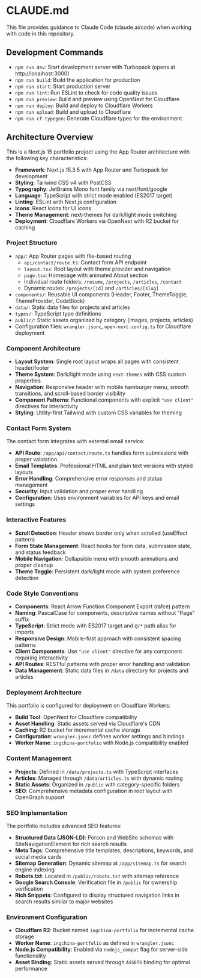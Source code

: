 # CLAUDE.md

This file provides guidance to Claude Code (claude.ai/code) when working with code in this repository.

## Development Commands

- `npm run dev`: Start development server with Turbopack (opens at http://localhost:3000)
- `npm run build`: Build the application for production
- `npm run start`: Start production server
- `npm run lint`: Run ESLint to check for code quality issues
- `npm run preview`: Build and preview using OpenNext for Cloudflare
- `npm run deploy`: Build and deploy to Cloudflare Workers
- `npm run upload`: Build and upload to Cloudflare
- `npm run cf-typegen`: Generate Cloudflare types for the environment

## Architecture Overview

This is a Next.js 15 portfolio project using the App Router architecture with the following key characteristics:

- **Framework**: Next.js 15.3.5 with App Router and Turbopack for development
- **Styling**: Tailwind CSS v4 with PostCSS
- **Typography**: JetBrains Mono font family via next/font/google
- **Language**: TypeScript with strict mode enabled (ES2017 target)
- **Linting**: ESLint with Next.js configuration
- **Icons**: React Icons for UI icons
- **Theme Management**: next-themes for dark/light mode switching
- **Deployment**: Cloudflare Workers via OpenNext with R2 bucket for caching

### Project Structure

- `app/`: App Router pages with file-based routing
  - `api/contact/route.ts`: Contact form API endpoint
  - `layout.tsx`: Root layout with theme provider and navigation
  - `page.tsx`: Homepage with animated About section
  - Individual route folders: `/resume`, `/projects`, `/articles`, `/contact`
  - Dynamic routes: `/projects/[id]` and `/articles/[slug]`
- `components/`: Reusable UI components (Header, Footer, ThemeToggle, ThemeProvider, CodeBlock)
- `data/`: Static data files for projects and articles
- `types/`: TypeScript type definitions
- `public/`: Static assets organized by category (images, projects, articles)
- Configuration files: `wrangler.jsonc`, `open-next.config.ts` for Cloudflare deployment

### Component Architecture

- **Layout System**: Single root layout wraps all pages with consistent header/footer
- **Theme System**: Dark/light mode using `next-themes` with CSS custom properties
- **Navigation**: Responsive header with mobile hamburger menu, smooth transitions, and scroll-based border visibility
- **Component Patterns**: Functional components with explicit `"use client"` directives for interactivity
- **Styling**: Utility-first Tailwind with custom CSS variables for theming

### Contact Form System

The contact form integrates with external email service:

- **API Route**: `/app/api/contact/route.ts` handles form submissions with proper validation
- **Email Templates**: Professional HTML and plain text versions with styled layouts
- **Error Handling**: Comprehensive error responses and status management
- **Security**: Input validation and proper error handling
- **Configuration**: Uses environment variables for API keys and email settings

### Interactive Features

- **Scroll Detection**: Header shows border only when scrolled (useEffect pattern)
- **Form State Management**: React hooks for form data, submission state, and status feedback
- **Mobile Navigation**: Collapsible menu with smooth animations and proper cleanup
- **Theme Toggle**: Persistent dark/light mode with system preference detection

### Code Style Conventions

- **Components**: React Arrow Function Component Export (rafce) pattern
- **Naming**: PascalCase for components, descriptive names without "Page" suffix
- **TypeScript**: Strict mode with ES2017 target and `@/*` path alias for imports
- **Responsive Design**: Mobile-first approach with consistent spacing patterns
- **Client Components**: Use `"use client"` directive for any component requiring interactivity
- **API Routes**: RESTful patterns with proper error handling and validation
- **Data Management**: Static data files in `/data` directory for projects and articles

### Deployment Architecture

This portfolio is configured for deployment on Cloudflare Workers:

- **Build Tool**: OpenNext for Cloudflare compatibility
- **Asset Handling**: Static assets served via Cloudflare's CDN
- **Caching**: R2 bucket for incremental cache storage
- **Configuration**: `wrangler.jsonc` defines worker settings and bindings
- **Worker Name**: `ingchina-portfolio` with Node.js compatibility enabled

### Content Management

- **Projects**: Defined in `/data/projects.ts` with TypeScript interfaces
- **Articles**: Managed through `/data/articles.ts` with dynamic routing
- **Static Assets**: Organized in `/public` with category-specific folders
- **SEO**: Comprehensive metadata configuration in root layout with OpenGraph support

### SEO Implementation

The portfolio includes advanced SEO features:

- **Structured Data (JSON-LD)**: Person and WebSite schemas with SiteNavigationElement for rich search results
- **Meta Tags**: Comprehensive title templates, descriptions, keywords, and social media cards
- **Sitemap Generation**: Dynamic sitemap at `/app/sitemap.ts` for search engine indexing
- **Robots.txt**: Located in `/public/robots.txt` with sitemap reference
- **Google Search Console**: Verification file in `/public` for ownership verification
- **Rich Snippets**: Configured to display structured navigation links in search results similar to major websites

### Environment Configuration

- **Cloudflare R2**: Bucket named `ingchina-portfolio` for incremental cache storage
- **Worker Name**: `ingchina-portfolio` as defined in `wrangler.jsonc`
- **Node.js Compatibility**: Enabled via `nodejs_compat` flag for server-side functionality
- **Asset Binding**: Static assets served through `ASSETS` binding for optimal performance
